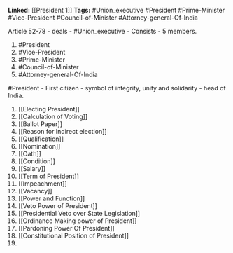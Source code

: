 **Linked:**
[[President 1]]
**Tags:** #Union_executive #President #Prime-Minister #Vice-President #Council-of-Minister #Attorney-general-Of-India 


Article 52-78 - deals - #Union_executive - Consists - 5 members.
1. #President
2. #Vice-President
3. #Prime-Minister 
4. #Council-of-Minister 
5. #Attorney-general-Of-India 

#President - First citizen - symbol of integrity, unity and solidarity - head of India.

1. [[Electing President]]
2. [[Calculation  of  Voting]]
3. [[Ballot Paper]]
4. [[Reason for Indirect election]]
5. [[Qualification]]
6. [[Nomination]]
7. [[Oath]]
8. [[Condition]]
9. [[Salary]]
10. [[Term of President]]
11. [[Impeachment]]
12. [[Vacancy]] 
13. [[Power and Function]]
14. [[Veto Power of President]]
15. [[Presidential Veto over State Legislation]]
16. [[Ordinance Making power of President]]
17. [[Pardoning Power Of President]]
18. [[Constitutional Position of President]]
19. 
